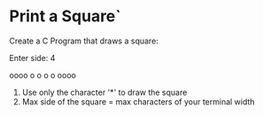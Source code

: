 # Print a Square`

Create a C Program that draws a square:

Enter side: 4

oooo
o  o
o  o
oooo

1. Use only the character '*' to draw the square
2. Max side of the square = max characters of your terminal width

